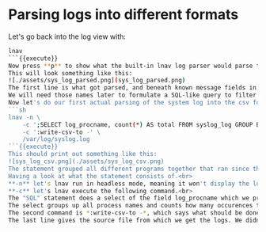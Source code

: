 # Parsing logs into different formats
Let's go back into the log view with:
```sh
lnav
```{{execute}}
Now press **p** to show what the built-in lnav log parser would parse the current log line to.<br>
This will look something like this:
![./assets/sys_log_parsed.png](sys_log_parsed.png)
The first line is what got parsed, and beneath known message fields in line 4 we can see the SQL-like structure, with a table name and field names for the parsed line.<br>
We will need those names later to formulate a SQL-like query to filter our logs and parse what we get into a format of our choosing.<br>
Now let's do our first actual parsing of the system log into the csv format, used in excel for example.
```sh
lnav -n \
    -c ';SELECT log_procname, count(*) AS total FROM syslog_log GROUP BY log_procname ORDER BY total DESC LIMIT 10' \
    -c ':write-csv-to -' \
    /var/log/syslog.log
```{{execute}}
This should print out something like this:
![sys_log_csv.png](./assets/sys_log_csv.png)
The statement grouped all different programs together that ran since the vm started, and counted how many times they appeared in the system logs.<br>
Having a look at what the statement consists of.<br>
**-n** let's lnav run in headless mode, meaning it won't display the log viewer UI.<br>
**-c** let's lnav execute the following command.<br>
The "SQL" statement does a select of the field log_procname which we previously saw as a field name after we pressed **p** to show how the current line in the log would look like parsed.<br>
The select groups up all process names and counts how many occurences the processes had in the system log. The statement also orders the processes, highest occurence first.<br>
The second command is *:write-csv-to -*, which says what should be done with the selected data, it should print it to standard out in a csv format.<br>
The last line gives the source file from which we get the logs. We didn't have to provide this previously, as the standard log for lnav is this file.